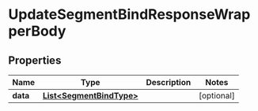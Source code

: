 

# UpdateSegmentBindResponseWrapperBody


## Properties

Name | Type | Description | Notes
------------ | ------------- | ------------- | -------------
**data** | [**List&lt;SegmentBindType&gt;**](SegmentBindType.md) |  |  [optional]



